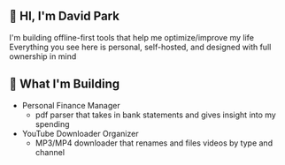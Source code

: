 ## 👋 HI, I'm David Park
I'm building offline-first tools that help me optimize/improve my life
Everything you see here is personal, self-hosted, and designed with full ownership in mind

## 🚧 What I'm Building
- Personal Finance Manager
  - pdf parser that takes in bank statements and gives insight into my spending
- YouTube Downloader Organizer
  - MP3/MP4 downloader that renames and files videos by type and channel

<!--
**davidparksoftware/davidparksoftware** is a ✨ _special_ ✨ repository because its `README.md` (this file) appears on your GitHub profile.

Here are some ideas to get you started:

- 🔭 I’m currently working on ...
- 🌱 I’m currently learning ...
- 👯 I’m looking to collaborate on ...
- 🤔 I’m looking for help with ...
- 💬 Ask me about ...
- 📫 How to reach me: ...
- 😄 Pronouns: ...
- ⚡ Fun fact: ...
-->
